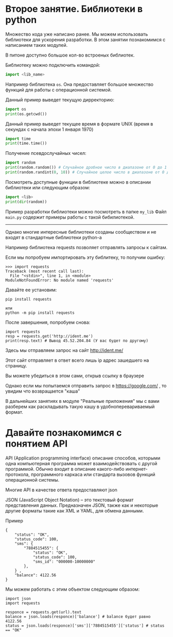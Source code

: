 Второе занятие. Библиотеки в python
===


Множество кода уже написано ранее. Мы можем использовать библиотеки для ускорения разработки. В этом занятии познакомимся с написанием таких модулей.


В питоне доступно большое кол-во встроеных библиотек.

Библиотеку можно подключить командой:
```python
import <lib_name>
```

Например библиотека ```os```.  Она предоставляет большое множество функций для работы с операционной системой.

Данный пример выведет текущую дирректорию:
```python
import os
print(os.getcwd()) 
```

Данный пример выведет текущее время в формате UNIX (время в секундах с начала эпохи 1 января 1970)
```python
import time
print(time.time())
```

Получение псевдослучайных чисел:
```python
import random
print(random.random()) # Случайное дробное число в диапазоне от 0 до 1
print(random.randint(0, 10)) # Случайное целое число в диапазоне от 0 до 10 
```


Посмотреть доступные функции в библиотеке можно в описании библиотеки или следующим образом:
```python
import <lib>
print(dir(random))
```


Пример разработки библиотеки можно посмотреть в папке ```my_lib``` Файл ```main.py``` содержит примеры работы с такой бибилиотекой.

---

Однако многие интересные библиотеки созданы сообществом и не входят в стандартные библиотеки python-а

Например библиотека requests позволяет отправлять запросы к сайтам.

Если мы попробуем импортировать эту библитеку, то получим ошибку:
```
>>> import requests
Traceback (most recent call last):
  File "<stdin>", line 1, in <module>
ModuleNotFoundError: No module named 'requests'
```

Давайте ее установим:
```
pip install requests

или
python -m pip install requests
```

После завершения, попробуем снова:
```
import requests
resp = requests.get('http://ident.me')
print(resp.text) # Вывод 45.52.204.84 (У вас будет по другому)
```
Здесь мы отправляем запрос на сайт http://ident.me/

Этот сайт отправляет в ответ всего лишь ip адрес зашедшего на страницу.

Вы можете убедиться в этом сами, открыв ссылку в браузере

Однако если мы попытаемся отправить запрос в https://google.com/ , то увидим что возвращается "каша"

В дальнейших занятиях в модуле "Реальные приложения" мы с вами разберем как раскладывать такую кашу в удобноперевариваемый формат.



Давайте познакомимся с понятием API
===

API (Application programming interface)  описание способов, которыми одна компьютерная программа может взаимодействовать с другой программой. Обычно входит в описание какого-либо интернет-протокола, программного каркаса или стандарта вызовов функций операционной системы.

Многие API в качестве ответа предоставляют json

JSON (JavaScript Object Notation) – это текстовый формат представления данных. Предназначен JSON, также как и некоторые другие форматы такие как XML и YAML, для обмена данными.


Пример
```
{
    "status": "OK",
    "status_code": 100,
    "sms": {
        "7884515455": {
            "status": "OK",
            "status_code": 100,
            "sms_id": "000000-10000000"
        },
    } ,
    "balance": 4122.56
}
```

Мы можем работать с этим объектом следующим образом:
```
import json
import requests

responce = requests.get(url).text
balance = json.loads(responce)['balance'] # balance будет равно 4122.56
status = json.loads(responce)['sms']['7884515455']['status'] # status == "OK"
```